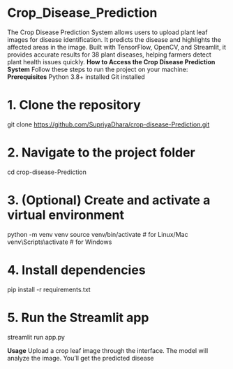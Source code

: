 # Crop_Disease_Prediction
The Crop Disease Prediction System allows users to upload plant leaf images for disease identification. It predicts the disease and highlights the affected areas in the image. Built with TensorFlow, OpenCV, and Streamlit, it provides accurate results for 38 plant diseases, helping farmers detect plant health issues quickly.
**How to Access the Crop Disease Prediction System**
Follow these steps to run the project on your machine:
**Prerequisites**
Python 3.8+ installed
Git installed
# 1. Clone the repository
git clone https://github.com/SupriyaDhara/crop-disease-Prediction.git

# 2. Navigate to the project folder
cd crop-disease-Prediction

# 3. (Optional) Create and activate a virtual environment
python -m venv venv
source venv/bin/activate     # for Linux/Mac
venv\Scripts\activate        # for Windows

# 4. Install dependencies
pip install -r requirements.txt

# 5. Run the Streamlit app
streamlit run app.py

**Usage**
Upload a crop leaf image through the interface.
The model will analyze the image.
You’ll get the predicted disease
